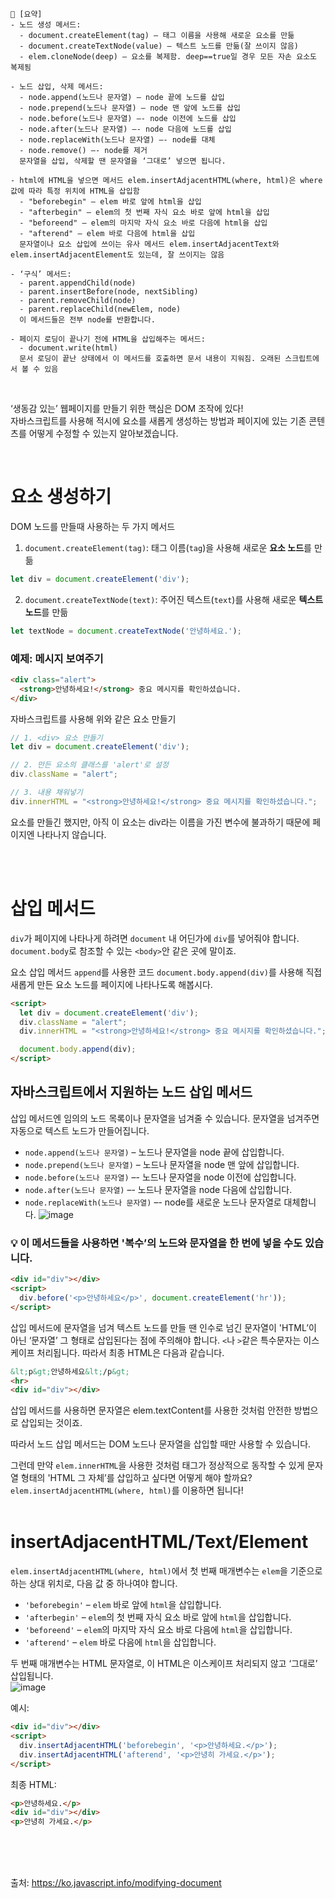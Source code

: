 ```
📍 [요약]
- 노드 생성 메서드:
  - document.createElement(tag) – 태그 이름을 사용해 새로운 요소를 만듦
  - document.createTextNode(value) – 텍스트 노드를 만듦(잘 쓰이지 않음)
  - elem.cloneNode(deep) – 요소를 복제함. deep==true일 경우 모든 자손 요소도 복제됨
  
- 노드 삽입, 삭제 메서드:
  - node.append(노드나 문자열) – node 끝에 노드를 삽입
  - node.prepend(노드나 문자열) – node 맨 앞에 노드를 삽입
  - node.before(노드나 문자열) –- node 이전에 노드를 삽입
  - node.after(노드나 문자열) –- node 다음에 노드를 삽입
  - node.replaceWith(노드나 문자열) –- node를 대체
  - node.remove() –- node를 제거
  문자열을 삽입, 삭제할 땐 문자열을 ‘그대로’ 넣으면 됩니다.
  
- html에 HTML을 넣으면 메서드 elem.insertAdjacentHTML(where, html)은 where 값에 따라 특정 위치에 HTML을 삽입함
  - "beforebegin" – elem 바로 앞에 html을 삽입
  - "afterbegin" – elem의 첫 번째 자식 요소 바로 앞에 html을 삽입
  - "beforeend" – elem의 마지막 자식 요소 바로 다음에 html을 삽입
  - "afterend" – elem 바로 다음에 html을 삽입
  문자열이나 요소 삽입에 쓰이는 유사 메서드 elem.insertAdjacentText와 elem.insertAdjacentElement도 있는데, 잘 쓰이지는 않음
  
- ‘구식’ 메서드:
  - parent.appendChild(node)
  - parent.insertBefore(node, nextSibling)
  - parent.removeChild(node)
  - parent.replaceChild(newElem, node)
  이 메서드들은 전부 node를 반환합니다.
  
- 페이지 로딩이 끝나기 전에 HTML을 삽입해주는 메서드:
  - document.write(html)
  문서 로딩이 끝난 상태에서 이 메서드를 호출하면 문서 내용이 지워짐. 오래된 스크립트에서 볼 수 있음
```
<br/>

‘생동감 있는’ 웹페이지를 만들기 위한 핵심은 DOM 조작에 있다!   
자바스크립트를 사용해 적시에 요소를 새롭게 생성하는 방법과 페이지에 있는 기존 콘텐츠를 어떻게 수정할 수 있는지 알아보겠습니다.

<br/>

# 요소 생성하기
DOM 노드를 만들때 사용하는 두 가지 메서드
1. `document.createElement(tag)`: 태그 이름(`tag`)을 사용해 새로운 **요소 노드**를 만듦
  ```js
  let div = document.createElement('div');
  ```
2. `document.createTextNode(text)`: 주어진 텍스트(`text`)를 사용해 새로운 **텍스트 노드**를 만듦
  ```js
  let textNode = document.createTextNode('안녕하세요.');
  ```

### 예제: 메시지 보여주기
```html
<div class="alert">
  <strong>안녕하세요!</strong> 중요 메시지를 확인하셨습니다.
</div>
```
자바스크립트를 사용해 위와 같은 요소 만들기 
```js
// 1. <div> 요소 만들기
let div = document.createElement('div');

// 2. 만든 요소의 클래스를 'alert'로 설정
div.className = "alert";

// 3. 내용 채워넣기
div.innerHTML = "<strong>안녕하세요!</strong> 중요 메시지를 확인하셨습니다.";
```
요소를 만들긴 했지만, 아직 이 요소는 div라는 이름을 가진 변수에 불과하기 때문에 페이지엔 나타나지 않습니다.

<br/><br/>

# 삽입 메서드
`div`가 페이지에 나타나게 하려면 `document` 내 어딘가에 `div`를 넣어줘야 합니다. `document.body`로 참조할 수 있는 `<body>`안 같은 곳에 말이죠.

요소 삽입 메서드 `append`를 사용한 코드 `document.body.append(div)`를 사용해 직접 새롭게 만든 요소 노드를 페이지에 나타나도록 해봅시다.
```html
<script>
  let div = document.createElement('div');
  div.className = "alert";
  div.innerHTML = "<strong>안녕하세요!</strong> 중요 메시지를 확인하셨습니다.";

  document.body.append(div);
</script>
```

## 자바스크립트에서 지원하는 노드 삽입 메서드
삽입 메서드엔 임의의 노드 목록이나 문자열을 넘겨줄 수 있습니다. 문자열을 넘겨주면 자동으로 텍스트 노드가 만들어집니다.   
- `node.append(노드나 문자열)` – 노드나 문자열을 node 끝에 삽입합니다.
- `node.prepend(노드나 문자열)` – 노드나 문자열을 node 맨 앞에 삽입합니다.
- `node.before(노드나 문자열)` –- 노드나 문자열을 node 이전에 삽입합니다.
- `node.after(노드나 문자열)` –- 노드나 문자열을 node 다음에 삽입합니다.
- `node.replaceWith(노드나 문자열)` –- node를 새로운 노드나 문자열로 대체합니다.
![image](https://user-images.githubusercontent.com/50884017/199657759-ea8180fa-8b48-42ac-ac64-4d9806b979e6.png)

### 💡 이 메서드들을 사용하면 '복수’의 노드와 문자열을 한 번에 넣을 수도 있습니다.
```html
<div id="div"></div>
<script>
  div.before('<p>안녕하세요</p>', document.createElement('hr'));
</script>
```
삽입 메서드에 문자열을 넘겨 텍스트 노드를 만들 땐 인수로 넘긴 문자열이 'HTML’이 아닌 ‘문자열’ 그 형태로 삽입된다는 점에 주의해야 합니다. `<`나 `>`같은 특수문자는 이스케이프 처리됩니다.
따라서 최종 HTML은 다음과 같습니다.
```html
&lt;p&gt;안녕하세요&lt;/p&gt;
<hr>
<div id="div"></div>
```

삽입 메서드를 사용하면 문자열은 elem.textContent를 사용한 것처럼 안전한 방법으로 삽입되는 것이죠.

따라서 노드 삽입 메서드는 DOM 노드나 문자열을 삽입할 때만 사용할 수 있습니다.

그런데 만약 `elem.innerHTML`을 사용한 것처럼 태그가 정상적으로 동작할 수 있게 문자열 형태의 'HTML 그 자체’를 삽입하고 싶다면 어떻게 해야 할까요?
`elem.insertAdjacentHTML(where, html)`를 이용하면 됩니다!
<br/><br/>

# insertAdjacentHTML/Text/Element
`elem.insertAdjacentHTML(where, html)`에서 첫 번째 매개변수는 `elem`을 기준으로 하는 상대 위치로, 다음 값 중 하나여야 합니다.
- `'beforebegin'` – `elem` 바로 앞에 `html`을 삽입합니다.
- `'afterbegin'` – `elem`의 첫 번째 자식 요소 바로 앞에 `html`을 삽입합니다.
- `'beforeend'` – `elem`의 마지막 자식 요소 바로 다음에 `html`을 삽입합니다.
- `'afterend'` – `elem` 바로 다음에 `html`을 삽입합니다.    

두 번째 매개변수는 HTML 문자열로, 이 HTML은 이스케이프 처리되지 않고 ‘그대로’ 삽입됩니다.   
![image](https://user-images.githubusercontent.com/50884017/199658339-c35c90c9-4b63-4c59-a1f4-883ab65a4a69.png)

예시:
```html
<div id="div"></div>
<script>
  div.insertAdjacentHTML('beforebegin', '<p>안녕하세요.</p>');
  div.insertAdjacentHTML('afterend', '<p>안녕히 가세요.</p>');
</script>
```
최종 HTML:
```html
<p>안녕하세요.</p>
<div id="div"></div>
<p>안녕히 가세요.</p>
```

<br/><br/><br/>

출처: https://ko.javascript.info/modifying-document
